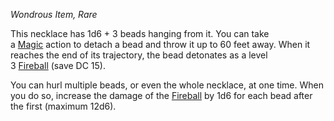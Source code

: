 _Wondrous Item, Rare_

This necklace has 1d6 + 3 beads hanging from it. You can take a [Magic](https://www.dndbeyond.com/sources/dnd/free-rules/rules-glossary#MagicAction) action to detach a bead and throw it up to 60 feet away. When it reaches the end of its trajectory, the bead detonates as a level 3 [Fireball](https://www.dndbeyond.com/spells/2618887-fireball) (save DC 15).

You can hurl multiple beads, or even the whole necklace, at one time. When you do so, increase the damage of the [Fireball](https://www.dndbeyond.com/spells/2618887-fireball) by 1d6 for each bead after the first (maximum 12d6).
